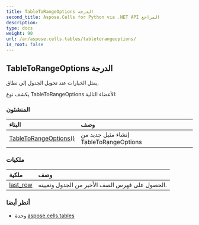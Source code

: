 ```yaml
---
title: TableToRangeOptions الدرجة
second_title: Aspose.Cells for Python via .NET API المراجع
description:
type: docs
weight: 90
url: /ar/aspose.cells.tables/tabletorangeoptions/
is_root: false
---
```

##  TableToRangeOptions الدرجة
يمثل الخيارات عند تحويل الجدول إلى نطاق.



يكشف نوع TableToRangeOptions الأعضاء التالية:

###  المنشئون
| البناء| وصف|
| :- | :- |
| [TableToRangeOptions()](/cells/python-net/ar/aspose.cells.tables/tabletorangeoptions/__init__/#) | إنشاء مثيل جديد من TableToRangeOptions|


###  ملكيات
| ملكية| وصف|
| :- | :- |
| [last_row](/cells/python-net/ar/aspose.cells.tables/tabletorangeoptions/last_row) | الحصول على فهرس الصف الأخير من الجدول وتعيينه.|



###  أنظر أيضا
* وحدة [aspose.cells.tables](..)
